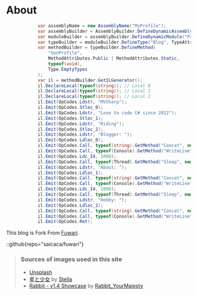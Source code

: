 # About

```cs
            var assemblyName = new AssemblyName("MyProfile");
            var assemblyBuilder = AssemblyBuilder.DefineDynamicAssembly(assemblyName, AssemblyBuilderAccess.Run);
            var moduleBuilder = assemblyBuilder.DefineDynamicModule("ProfileModule");
            var typeBuilder = moduleBuilder.DefineType("Blog", TypeAttributes.Public);
            var methodBuilder = typeBuilder.DefineMethod(
                "GenProfile",
                MethodAttributes.Public | MethodAttributes.Static,
                typeof(void),
                Type.EmptyTypes
            );
            var il = methodBuilder.GetILGenerator();
            il.DeclareLocal(typeof(string)); // Local 0
            il.DeclareLocal(typeof(string)); // Local 1
            il.DeclareLocal(typeof(string)); // Local 2
            il.Emit(OpCodes.Ldstr, "MVSharp");
            il.Emit(OpCodes.Stloc_0);
            il.Emit(OpCodes.Ldstr, "Love to code C# since 2012");
            il.Emit(OpCodes.Stloc_1);
            il.Emit(OpCodes.Ldstr, "Riding");
            il.Emit(OpCodes.Stloc_2);
            il.Emit(OpCodes.Ldstr, "Blogger: ");
            il.Emit(OpCodes.Ldloc_0);
            il.Emit(OpCodes.Call, typeof(string).GetMethod("Concat", new[] { typeof(string), typeof(string) }));
            il.Emit(OpCodes.Call, typeof(Console).GetMethod("WriteLine", new[] { typeof(string) }));
            il.Emit(OpCodes.Ldc_I4, 1000);
            il.Emit(OpCodes.Call, typeof(Thread).GetMethod("Sleep", new[] { typeof(int) }));
            il.Emit(OpCodes.Ldstr, "About: ");
            il.Emit(OpCodes.Ldloc_1);
            il.Emit(OpCodes.Call, typeof(string).GetMethod("Concat", new[] { typeof(string), typeof(string) }));
            il.Emit(OpCodes.Call, typeof(Console).GetMethod("WriteLine", new[] { typeof(string) }));
            il.Emit(OpCodes.Ldc_I4, 1000);
            il.Emit(OpCodes.Call, typeof(Thread).GetMethod("Sleep", new[] { typeof(int) }));
            il.Emit(OpCodes.Ldstr, "Hobby: ");
            il.Emit(OpCodes.Ldloc_2);
            il.Emit(OpCodes.Call, typeof(string).GetMethod("Concat", new[] { typeof(string), typeof(string) }));
            il.Emit(OpCodes.Call, typeof(Console).GetMethod("WriteLine", new[] { typeof(string) }));
            il.Emit(OpCodes.Ret);
```

This blog is
Fork From [Fuwari](https://github.com/saicaca/fuwari).

::github{repo="saicaca/fuwari"}

> ### Sources of images used in this site
>
> - [Unsplash](https://unsplash.com/)
> - [星と少女](https://www.pixiv.net/artworks/108916539) by [Stella](https://www.pixiv.net/users/93273965)
> - [Rabbit - v1.4 Showcase](https://civitai.com/posts/586908) by [Rabbit_YourMajesty](https://civitai.com/user/Rabbit_YourMajesty)
